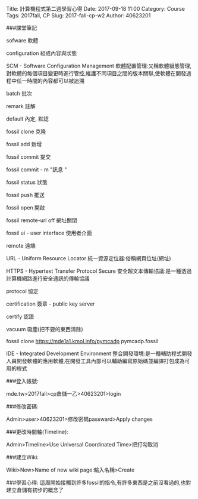 Title: 計算機程式第二週學習心得
Date: 2017-09-18 11:00
Category: Course
Tags: 2017fall, CP
Slug: 2017-fall-cp-w2
Author: 40623201


<!-- PELICAN_END_SUMMARY -->
###課堂筆記

sofware 軟體

configuration 組成內容與狀態

SCM - Software Configuration Management 軟體配置管理:又稱軟體組態管理,對軟體的每個項目變更時進行管控,維護不同項目之間的版本關聯,使軟體在開發過程中任一時間的內容都可以被追溯

batch 批次

remark 註解

default 內定, 默認

fossil clone 克隆

fossil add  新增

fossil commit 提交 

fossil commit - m "訊息 "

fossil status 狀態

fossil push 推送

fossil open 開啟

fossil remote-url off 網址關閉

fossil ui - user interface 使用者介面

remote 遠端

URL - Uniform Resource Locator 統一資源定位器:俗稱網頁位址(網址)

HTTPS - Hypertext Transfer Protocol Secure 安全超文本傳輸協議:是一種透過計算機網路進行安全通訊的傳輸協議

protocol 協定

certification 簽章 - public key server

certify 認證

vacuum 吸塵(把不要的東西清除)

fossil clone https://mde1a1.kmol.info/pymcadp pymcadp.fossil

IDE - Integrated Development Environment 整合開發環境:是一種輔助程式開發人員開發軟體的應用軟體,在開發工具內部可以輔助編寫原始碼並編譯打包成為可用的程式

###登入帳號:

mde.tw>2017fall>cp倉儲一乙>40623201>login

###修改密碼:

Admin>user>40623201>修改密碼passward>Apply changes

###更改時間軸(Timeline):

Admin>Timeline>Use Universal Coordinated Time>把打勾取消

###建立Wiki:

Wiki>New>Name of new wiki page:輸入名稱>Create

###學習心得:
這周開始接觸到許多fossil的指令,有許多東西是之前沒看過的,也對建立倉儲有初步的概念了